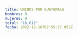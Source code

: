 ```yaml
---
title: UNIDOS POR GUATEMALA
hombres: 0
mujeres: 0
total: "16,612"
fecha: 2022-12-16T02:59:17.852Z
---
```

